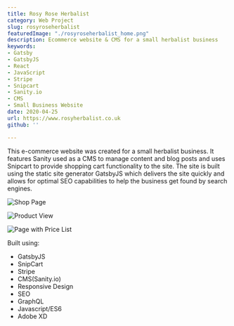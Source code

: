 ```yaml
---
title: Rosy Rose Herbalist
category: Web Project
slug: rosyroseherbalist
featuredImage: "./rosyroseherbalist_home.png"
description: Ecommerce website & CMS for a small herbalist business
keywords:
- Gatsby
- GatsbyJS
- React
- JavaScript
- Stripe
- Snipcart
- Sanity.io
- CMS
- Small Business Website
date: 2020-04-25
url: https://www.rosyherbalist.co.uk
github: ''

---
```

This e-commerce website was created for a small herbalist business.
It features Sanity used as a CMS to manage content and blog posts and uses Snipcart to provide shopping cart functionality to the site.
The site is built using the static site generator GatsbyJS which delivers the site quickly and allows for optimal SEO capabilities to help the business get found by search engines.

![Shop Page](https://res.cloudinary.com/dhat0b0ey/image/upload/v1589093236/portfolio/latestimages/rosyroseherbalist_shop1_xgmnjc.png)

![Product View](https://res.cloudinary.com/dhat0b0ey/image/upload/v1589093251/portfolio/latestimages/rosyroseherbalist_shop_ieusmy.png)

![Page with Price List](https://res.cloudinary.com/dhat0b0ey/image/upload/v1589093263/portfolio/latestimages/rosyroseherbalist_page_wamoop.png)

Built using:

* GatsbyJS
* SnipCart
* Stripe
* CMS(Sanity.io)
* Responsive Design
* SEO
* GraphQL
* Javascript/ES6
* Adobe XD